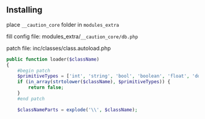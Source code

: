 ## Installing
place ``__caution_core`` folder in ``modules_extra``

fill config file: modules_extra/``__caution_core/db.php``

patch file: inc/classes/class.autoload.php
```php
public function loader($className)
{
	#begin patch
	$primitiveTypes = ['int', 'string', 'bool', 'boolean', 'float', 'double', 'array', 'object', 'null',  'void', 'mixed'];
	if (in_array(strtolower($className), $primitiveTypes)) {
		return false;
	}
	#end patch

	$classNameParts = explode('\\', $className);
```
